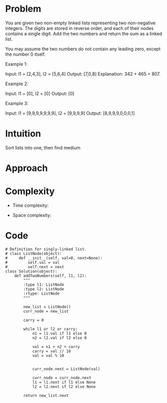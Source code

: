 # Problem
You are given two non-empty linked lists representing two non-negative integers. The digits are stored in reverse order, and each of their nodes contains a single digit. Add the two numbers and return the sum as a linked list.

You may assume the two numbers do not contain any leading zero, except the number 0 itself.

Example 1:

Input: l1 = [2,4,3], l2 = [5,6,4]
Output: [7,0,8]
Explanation: 342 + 465 = 807.

Example 2:

Input: l1 = [0], l2 = [0]
Output: [0]

Example 3:

Input: l1 = [9,9,9,9,9,9,9], l2 = [9,9,9,9]
Output: [8,9,9,9,0,0,0,1]

# Intuition
Sort lists into one, then find medium

# Approach

# Complexity
- Time complexity:

- Space complexity:

# Code
```
# Definition for singly-linked list.
# class ListNode(object):
#     def __init__(self, val=0, next=None):
#         self.val = val
#         self.next = next
class Solution(object):
    def addTwoNumbers(self, l1, l2):
        """
        :type l1: ListNode
        :type l2: ListNode
        :rtype: ListNode
        """

        new_list = ListNode()
        curr_node = new_list

        carry = 0

        while l1 or l2 or carry:
            n1 = l1.val if l1 else 0
            n2 = l2.val if l2 else 0

            val = n1 + n2 + carry
            carry = val // 10
            val = val % 10


            curr_node.next = ListNode(val)

            curr_node = curr_node.next
            l1 = l1.next if l1 else None
            l2 = l2.next if l2 else None

        return new_list.next



```
